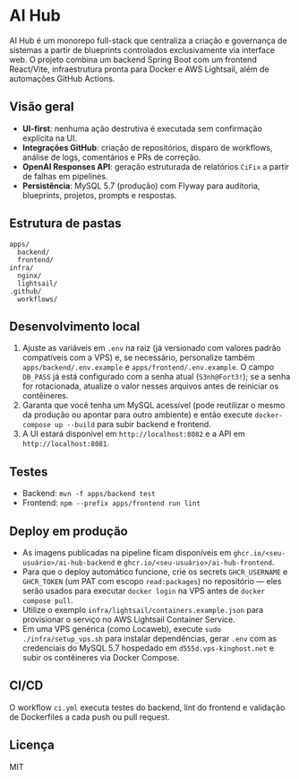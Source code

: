 # AI Hub

AI Hub é um monorepo full-stack que centraliza a criação e governança de sistemas a partir de blueprints controlados exclusivamente via interface web. O projeto combina um backend Spring Boot com um frontend React/Vite, infraestrutura pronta para Docker e AWS Lightsail, além de automações GitHub Actions.

## Visão geral

- **UI-first**: nenhuma ação destrutiva é executada sem confirmação explícita na UI.
- **Integrações GitHub**: criação de repositórios, disparo de workflows, análise de logs, comentários e PRs de correção.
- **OpenAI Responses API**: geração estruturada de relatórios `CiFix` a partir de falhas em pipelines.
- **Persistência**: MySQL 5.7 (produção) com Flyway para auditoria, blueprints, projetos, prompts e respostas.

## Estrutura de pastas

```
apps/
  backend/
  frontend/
infra/
  nginx/
  lightsail/
.github/
  workflows/
```

## Desenvolvimento local

1. Ajuste as variáveis em `.env` na raiz (já versionado com valores padrão compatíveis com a VPS) e, se necessário, personalize também `apps/backend/.env.example` e `apps/frontend/.env.example`. O campo `DB_PASS` já está configurado com a senha atual (`S3nh@Fort3!`); se a senha for rotacionada, atualize o valor nesses arquivos antes de reiniciar os contêineres.
2. Garanta que você tenha um MySQL acessível (pode reutilizar o mesmo da produção ou apontar para outro ambiente) e então execute `docker-compose up --build` para subir backend e frontend.
3. A UI estará disponível em `http://localhost:8082` e a API em `http://localhost:8081`.

## Testes

- Backend: `mvn -f apps/backend test`
- Frontend: `npm --prefix apps/frontend run lint`

## Deploy em produção

- As imagens publicadas na pipeline ficam disponíveis em `ghcr.io/<seu-usuário>/ai-hub-backend` e `ghcr.io/<seu-usuário>/ai-hub-frontend`.
- Para que o deploy automático funcione, crie os secrets `GHCR_USERNAME` e `GHCR_TOKEN` (um PAT com escopo `read:packages`) no repositório — eles serão usados para executar `docker login` na VPS antes de `docker compose pull`.
- Utilize o exemplo `infra/lightsail/containers.example.json` para provisionar o serviço no AWS Lightsail Container Service.
- Em uma VPS genérica (como Locaweb), execute `sudo ./infra/setup_vps.sh` para instalar dependências, gerar `.env` com as credenciais do MySQL 5.7 hospedado em `d555d.vps-kinghost.net` e subir os contêineres via Docker Compose.

## CI/CD

O workflow `ci.yml` executa testes do backend, lint do frontend e validação de Dockerfiles a cada push ou pull request.

## Licença

MIT
